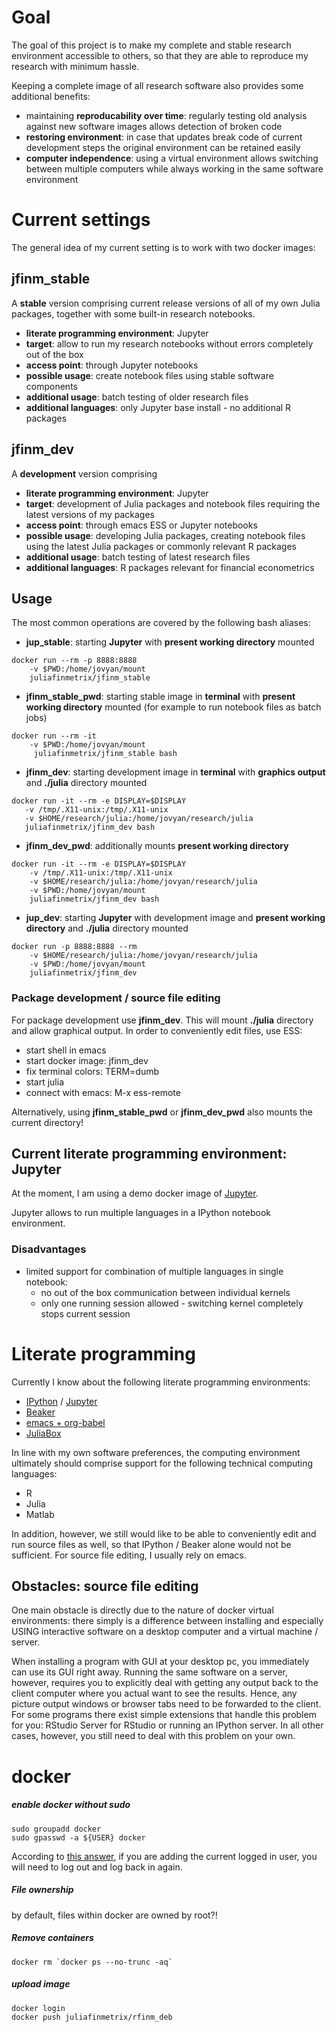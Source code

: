 # Goal

The goal of this project is to make my complete and stable research
environment accessible to others, so that they are able to reproduce
my research with minimum hassle.

Keeping a complete image of all research software also provides some
additional benefits:
- maintaining **reproducability over time**: regularly testing old
  analysis against new software images allows detection of broken code
- **restoring environment**: in case that updates break code of
  current development steps the original environment can be retained
  easily
- **computer independence**: using a virtual environment allows
  switching between multiple computers while always working in the
  same software environment

# Current settings

The general idea of my current setting is to work with two docker
images:

## jfinm_stable

A **stable** version comprising current release versions of all of my
own Julia packages, together with some built-in research notebooks.
- **literate programming environment**: Jupyter
- **target**: allow to run my research notebooks without errors completely
  out of the box
- **access point**: through Jupyter notebooks
- **possible usage**: create notebook files using stable software
  components 
- **additional usage**: batch testing of older research files
- **additional languages**: only Jupyter base install - no additional R
  packages 

## jfinm_dev

A **development** version comprising

- **literate programming environment**: Jupyter
- **target**: development of Julia packages and notebook files requiring
  the latest versions of my packages
- **access point**: through emacs ESS or Jupyter notebooks
- **possible usage**: developing Julia packages, creating notebook files
  using the latest Julia packages or commonly relevant R packages
- **additional usage**: batch testing of latest research files
- **additional languages**: R packages relevant for financial
  econometrics 

## Usage

The most common operations are covered by the following bash aliases:

- **jup_stable**: starting **Jupyter** with **present working directory** mounted
````
docker run --rm -p 8888:8888 
    -v $PWD:/home/jovyan/mount 
    juliafinmetrix/jfinm_stable
````
- **jfinm_stable_pwd**: starting stable image in **terminal** with **present
  working directory** mounted (for example to run notebook files as
  batch jobs) 
````
docker run --rm -it 
    -v $PWD:/home/jovyan/mount
     juliafinmetrix/jfinm_stable bash
````

- **jfinm_dev**: starting development image in **terminal** with **graphics
  output** and **./julia** directory mounted
````
docker run -it --rm -e DISPLAY=$DISPLAY 
   -v /tmp/.X11-unix:/tmp/.X11-unix 
   -v $HOME/research/julia:/home/jovyan/research/julia 
   juliafinmetrix/jfinm_dev bash
````
- **jfinm_dev_pwd**: additionally mounts **present working directory**
````
docker run -it --rm -e DISPLAY=$DISPLAY 
    -v /tmp/.X11-unix:/tmp/.X11-unix 
    -v $HOME/research/julia:/home/jovyan/research/julia 
    -v $PWD:/home/jovyan/mount
    juliafinmetrix/jfinm_dev bash
````

- **jup_dev**: starting **Jupyter** with development image and **present
  working directory** and **./julia** directory mounted
````
docker run -p 8888:8888 --rm 
    -v $HOME/research/julia:/home/jovyan/research/julia 
    -v $PWD:/home/jovyan/mount 
    juliafinmetrix/jfinm_dev
````

### Package development / source file editing

For package development use **jfinm_dev**. This will mount **./julia**
directory and allow graphical output. In order to conveniently edit
files, use ESS:
- start shell in emacs
- start docker image: jfinm_dev
- fix terminal colors: TERM=dumb
- start julia
- connect with emacs: M-x ess-remote

Alternatively, using **jfinm_stable_pwd** or **jfinm_dev_pwd** also mounts
the current directory!


## Current literate programming environment: Jupyter

At the moment, I am using a demo docker image of
[Jupyter](http://jupyter.org/).

Jupyter allows to run multiple languages in a IPython notebook
environment.

### Disadvantages

- limited support for combination of multiple languages in single
  notebook:
  - no out of the box communication between individual kernels
  - only one running session allowed - switching kernel completely
    stops current session


# Literate programming 

Currently I know about the following literate programming
environments:
- [IPython](http://ipython.org/) / [Jupyter](http://jupyter.org/)
- [Beaker](http://beakernotebook.com/)
- [emacs + org-babel](http://orgmode.org/worg/org-contrib/babel/) 
- [JuliaBox](https://www.juliabox.org/)

In line with my own software preferences, the computing environment
ultimately should comprise support for the following technical
computing languages:
- R
- Julia
- Matlab

In addition, however, we still would like to be able to conveniently
edit and run source files as well, so that IPython / Beaker alone
would not be sufficient. For source file editing, I usually rely on
emacs.

## Obstacles: source file editing

One main obstacle is directly due to the nature of docker virtual
environments: there simply is a difference between installing and
especially USING interactive software on a desktop computer and a
virtual machine / server.

When installing a program with GUI at your desktop pc, you immediately
can use its GUI right away. Running the same software on a server,
however, requires you to explicitly deal with getting any output back
to the client computer where you actual want to see the results.
Hence, any picture output windows or browser tabs need to be forwarded
to the client. For some programs there exist simple extensions that
handle this problem for you: RStudio Server for RStudio or running an
IPython server. In all other cases, however, you still need to deal
with this problem on your own.


# docker

##### enable docker without sudo
````
sudo groupadd docker
sudo gpasswd -a ${USER} docker
````

According to [this
answer](http://askubuntu.com/questions/477551/how-can-i-use-docker-without-sudo),
if you are adding the current logged in user, you will need to log out
and log back in again.

##### File ownership
by default, files within docker are owned by root?!

##### Remove containers
````
docker rm `docker ps --no-trunc -aq`
````

##### upload image
````
docker login
docker push juliafinmetrix/rfinm_deb
````


